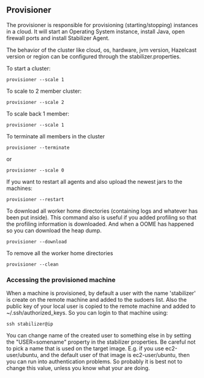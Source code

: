 

## Provisioner

The provisioner is responsible for provisioning (starting/stopping) instances in a cloud. It will start an Operating
System instance, install Java, open firewall ports and install Stabilizer Agent.

The behavior of the cluster like cloud, os, hardware, jvm version, Hazelcast version or region can be configured through
the stabilizer.properties. 

To start a cluster:

```
provisioner --scale 1
```

To scale to 2 member cluster:

```
provisioner --scale 2
```

To scale back 1 member:

```
provisioner --scale 1
```

To terminate all members in the cluster

```
provisioner --terminate
```

or

```
provisioner --scale 0
```

If you want to restart all agents and also upload the newest jars to the machines:

```
provisioner --restart
```

To download all worker home directories (containing logs and whatever has been put inside). This command also is useful
if you added profiling so that the profiling information is downloaded. And when a OOME has happened so you can download
the heap dump.

```
provisioner --download
```

To remove all the worker home directories

```
provisioner --clean
```

### Accessing the provisioned machine

When a machine is provisioned, by default a user with the name 'stabilizer' is create on the remote machine and added
to the sudoers list. Also the public key of your local user is copied to the remote machine and added to
~/.ssh/authorized_keys. So you can login to that machine using:

```
ssh stabilizer@ip
```

You can change name of the created user to something else in by setting the "USER=somename" property in the stabilizer
properties. Be careful not to pick a name that is used on the target image. E.g. if you use ec2-user/ubuntu, and the
default user of that image is ec2-user/ubuntu, then you can run into authentication problems. So probably it is best
not to change this value, unless you know what your are doing.

